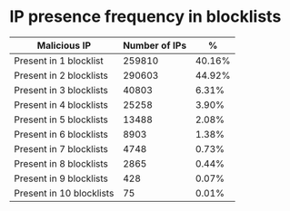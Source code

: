 # IP presence frequency in blocklists
| Malicious IP | Number of IPs | % |
|----|----|----|
| Present in 1 blocklist | 259810 | 40.16% |
| Present in 2 blocklists | 290603 | 44.92% |
| Present in 3 blocklists | 40803 | 6.31% |
| Present in 4 blocklists | 25258 | 3.90% |
| Present in 5 blocklists | 13488 | 2.08% |
| Present in 6 blocklists | 8903 | 1.38% |
| Present in 7 blocklists | 4748 | 0.73% |
| Present in 8 blocklists | 2865 | 0.44% |
| Present in 9 blocklists | 428 | 0.07% |
| Present in 10 blocklists | 75 | 0.01% |
